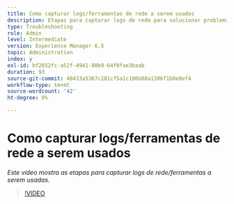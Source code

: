```yaml
---
title: Como capturar logs/ferramentas de rede a serem usados
description: Etapas para capturar logs de rede para solucionar problemas relacionados à rede
type: Troubleshooting
role: Admin
level: Intermediate
version: Experience Manager 6.5
topic: Administration
index: y
exl-id: bf2652fc-a52f-4941-80b9-64f0fae3baab
duration: 93
source-git-commit: 48433a5367c281cf5a1c106b08a1306f1b0e8ef4
workflow-type: tm+mt
source-wordcount: '42'
ht-degree: 0%

---
```


# Como capturar logs/ferramentas de rede a serem usados

*Este vídeo mostra as etapas para capturar logs de rede/ferramentas a serem usadas.*

>[!VIDEO](https://video.tv.adobe.com/v/335491?quality=12&learn=on)
